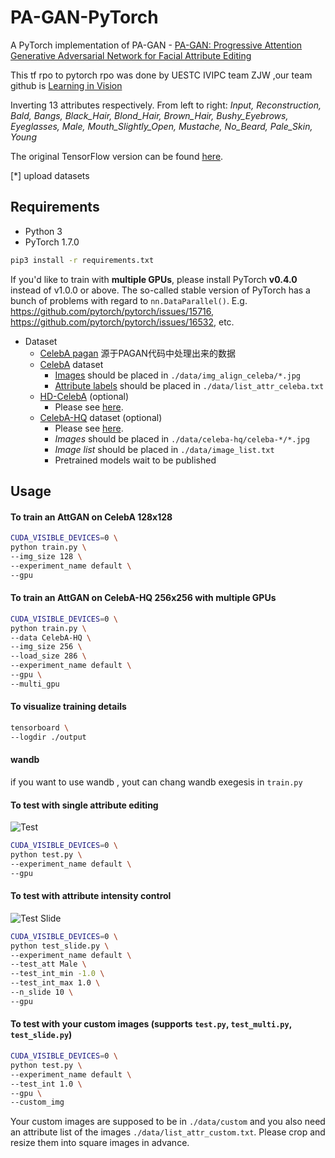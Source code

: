 # PA-GAN-PyTorch

A PyTorch implementation of PA-GAN - [PA-GAN: Progressive Attention Generative Adversarial Network for Facial Attribute Editing](https://arxiv.org/abs/2007.05892)

This tf rpo to pytorch rpo was done by UESTC IVIPC team ZJW ,our team github is [Learning in Vision](https://github.com/learninginvision) 

<!-- ![Teaser](https://github.com/elvisyjlin/AttGAN-PyTorch/blob/master/pics/teaser.jpg)
Test on the CelebA validating set

![Custom](https://github.com/elvisyjlin/AttGAN-PyTorch/blob/master/pics/custom_images.jpg)
Test on my custom set -->

Inverting 13 attributes respectively. From left to right: _Input, Reconstruction, Bald, Bangs, Black_Hair, Blond_Hair, Brown_Hair, Bushy_Eyebrows, Eyeglasses, Male, Mouth_Slightly_Open, Mustache, No_Beard, Pale_Skin, Young_

The original TensorFlow version can be found [here](https://github.com/LynnHo/PA-GAN-Tensorflow).

[*] upload datasets

## Requirements

* Python 3
* PyTorch 1.7.0

```bash
pip3 install -r requirements.txt
```

If you'd like to train with __multiple GPUs__, please install PyTorch __v0.4.0__ instead of v1.0.0 or above. The so-called stable version of PyTorch has a bunch of problems with regard to `nn.DataParallel()`. E.g. https://github.com/pytorch/pytorch/issues/15716, https://github.com/pytorch/pytorch/issues/16532, etc.

* Dataset
  * [CelebA pagan](https://pan.baidu.com/s/1BcFi8nu8nxVpO-geOrSeWA?pwd=2v6f) 源于PAGAN代码中处理出来的数据
  * [CelebA](http://mmlab.ie.cuhk.edu.hk/projects/CelebA.html) dataset
    * [Images](https://www.dropbox.com/sh/8oqt9vytwxb3s4r/AADSNUu0bseoCKuxuI5ZeTl1a/Img?dl=0&preview=img_align_celeba.zip) should be placed in `./data/img_align_celeba/*.jpg`
    * [Attribute labels](https://www.dropbox.com/sh/8oqt9vytwxb3s4r/AAA8YmAHNNU6BEfWMPMfM6r9a/Anno?dl=0&preview=list_attr_celeba.txt) should be placed in `./data/list_attr_celeba.txt`
  * [HD-CelebA](https://github.com/LynnHo/HD-CelebA-Cropper) (optional)
    * Please see [here](https://github.com/LynnHo/HD-CelebA-Cropper).
  * [CelebA-HQ](https://github.com/tkarras/progressive_growing_of_gans) dataset (optional)
    * Please see [here](https://github.com/willylulu/celeba-hq-modified).
    * _Images_ should be placed in `./data/celeba-hq/celeba-*/*.jpg`
    * _Image list_ should be placed in `./data/image_list.txt`
    * Pretrained models wait to be published
<!-- * [Pretrained models](http://bit.ly/attgan-pretrain): download the models you need and unzip the files to `./output/` as below,
  ```text
  output
  ├── 128_shortcut1_inject0_none
  ├── 128_shortcut1_inject1_none
  ├── 256_shortcut1_inject0_none
  ├── 256_shortcut1_inject1_none
  ├── 256_shortcut1_inject0_none_hq
  ├── 256_shortcut1_inject1_none_hq
  ├── 384_shortcut1_inject0_none_hq
  └── 384_shortcut1_inject1_none_hq
  ``` -->

## Usage

#### To train an AttGAN on CelebA 128x128

```bash
CUDA_VISIBLE_DEVICES=0 \
python train.py \
--img_size 128 \
--experiment_name default \
--gpu
```

#### To train an AttGAN on CelebA-HQ 256x256 with multiple GPUs

```bash
CUDA_VISIBLE_DEVICES=0 \
python train.py \
--data CelebA-HQ \
--img_size 256 \
--load_size 286 \
--experiment_name default \
--gpu \
--multi_gpu
```

#### To visualize training details

```bash
tensorboard \
--logdir ./output
```

#### wandb
if you want to use wandb , yout can chang wandb exegesis in `train.py`

#### To test with single attribute editing

![Test](https://github.com/elvisyjlin/AttGAN-PyTorch/blob/master/pics/sample_testing.jpg)

```bash
CUDA_VISIBLE_DEVICES=0 \
python test.py \
--experiment_name default \
--gpu
```

#### To test with attribute intensity control

![Test Slide](https://github.com/elvisyjlin/AttGAN-PyTorch/blob/master/pics/sample_testing_slide.jpg)

```bash
CUDA_VISIBLE_DEVICES=0 \
python test_slide.py \
--experiment_name default \
--test_att Male \
--test_int_min -1.0 \
--test_int_max 1.0 \
--n_slide 10 \
--gpu
```

#### To test with your custom images (supports `test.py`, `test_multi.py`, `test_slide.py`)

```bash
CUDA_VISIBLE_DEVICES=0 \
python test.py \
--experiment_name default \
--test_int 1.0 \
--gpu \
--custom_img
```

Your custom images are supposed to be in `./data/custom` and you also need an attribute list of the images `./data/list_attr_custom.txt`. Please crop and resize them into square images in advance.
